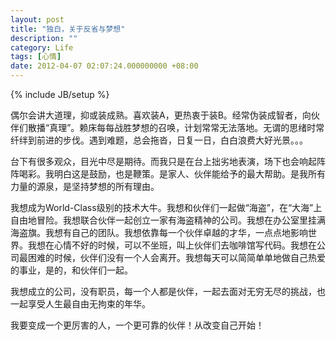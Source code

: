 ```yaml
---
layout: post
title: "独白，关于反省与梦想"
description: ""
category: Life
tags: [心情]
date: 2012-04-07 02:07:24.000000000 +08:00
---
```

{% include JB/setup %}

偶尔会讲大道理，抑或装成熟。喜欢装A，更热衷于装B。经常伪装成智者，向伙伴们散播“真理”。赖床每每战胜梦想的召唤，计划常常无法落地。无谓的思绪时常纤绊到前进的步伐。遇到难题，总会拖沓，日复一日，白白浪费大好光景。。。

台下有很多观众，目光中尽是期待。而我只是在台上拙劣地表演，场下也会响起阵阵喝彩。我明白这是鼓励，也是鞭策。是家人、伙伴能给予的最大帮助。是我所有力量的源泉，是坚持梦想的所有理由。

我想成为World-Class级别的技术大牛。我想和伙伴们一起做“海盗”，在“大海”上自由地冒险。我想联合伙伴一起创立一家有海盗精神的公司。我想在办公室里挂满海盗旗。我想有自己的团队。我想依靠每一个伙伴卓越的才华，一点点地影响世界。我想在心情不好的时候，可以不坐班，叫上伙伴们去咖啡馆写代码。我想在公司最困难的时候，伙伴们没有一个人会离开。我想每天可以简简单单地做自己热爱的事业，是的，和伙伴们一起。

我想成立的公司，没有职员，每一个人都是伙伴，一起去面对无穷无尽的挑战，也一起享受人生最自由无拘束的年华。

我要变成一个更厉害的人，一个更可靠的伙伴！从改变自己开始！
